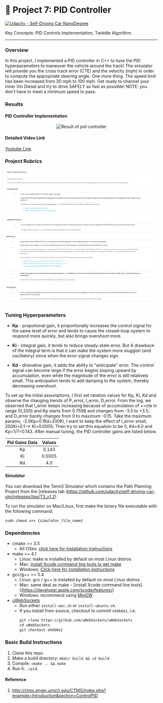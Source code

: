 # :checkered_flag: Project 7: PID Controller

[![Udacity - Self-Driving Car NanoDegree](https://s3.amazonaws.com/udacity-sdc/github/shield-carnd.svg)](http://www.udacity.com/drive)

Key Concepts: PID Controls Implementation, Twiddle Algorithm.

<hr>

### Overview

In this project, I implemented a PID controller in C++ to tune the PID hyperparameters to maneuver the vehicle around the track!
The simulator will provide you the cross track error (CTE) and the velocity (mph) in order to compute the appropriate steering angle.
One more thing. The speed limit has been increased from 30 mph to 100 mph. Get ready to channel your inner Vin Diesel and try to drive SAFELY as fast as possible! NOTE: you don't have to meet a minimum speed to pass.

### Results
#### PID Controller Implementation

<div align="center">
<img src="Results/Tuning%20Log%20Files/pid_controller.gif" width="600" alt="Result of pid controller" />
</div>

#### Detailed Video Link

<a href="https://www.youtube.com/watch?v=0SMD95ovSng" target="_blank"> Youtube Link</a>

### Project Rubrics

<div>
 
<img src="https://github.com/WangDaMME/Autonomous-Driving-Nanodegree/blob/master/P7-PID%20Contoller/Results/Tuning%20Log%20Files/Rubric1.PNG" />
<img src="https://github.com/WangDaMME/Autonomous-Driving-Nanodegree/blob/master/P7-PID%20Contoller/Results/Tuning%20Log%20Files/Rubric2.PNG" />

</div>

### Tuning Hyperparameters

* <b>Kp</b> - propotional gain, it proportionally increases the control signal for the same level of error and tends to cause the closed-loop system to respond more quickly, but also brings overshoot more.

* <b>Ki</b> - integral gain, it tends to reduce steady-state error. But A drawback of the integral term is that it can make the system more sluggish (and oscillatory) since when the error signal changes sign.

* <b>Kd</b> - direvative gain, it adds the ability to "anticipate" error. The control signal can become large if the error begins sloping upward by accumulation, even while the magnitude of the error is still relatively small. This anticipation tends to add damping to the system, thereby decreasing overshoot. 

To set up the initial assumptions, I first set random values for Kp, Ki, Kd and observe the changing trends of P_error, I_error, D_error. From the log, we observed that I_error keeps increasing because of accumulation of +=cte in range (0,200) and Kp starts from 0.7598 and changes from -3.5 to +3.5; and D_error barely changes from 0 to maximum -0.15. Take the maximum params, -3.5Kp+0.1Kd+200Ki, I want to keep the effect of I_error small, 200Ki=0.1--> Ki=0.0005; Then try to set this equation to be 0, Kd=4.0 and Kp=1/7=0.143. After manual tuning, the PID controller gains are listed below.


| Pid Gains Data         		|     Values	        					| 
|:---------------------:|:---------------------------------------------:| 
| Kp      		|  0.143   							| 
| Ki        |  0.0005 	       |
| Kd	     		|  4.0									  |



####   Simulator
You can download the Term3 Simulator which contains the Path Planning Project from the [releases tab (https://github.com/udacity/self-driving-car-sim/releases/tag/T3_v1.2).  

To run the simulator on Mac/Linux, first make the binary file executable with the following command:
```shell
sudo chmod u+x {simulator_file_name}
```

### Dependencies


* cmake >= 3.5
  * All OSes: [click here for installation instructions](https://cmake.org/install/)
* make >= 4.1
  * Linux: make is installed by default on most Linux distros
  * Mac: [install Xcode command line tools to get make](https://developer.apple.com/xcode/features/)
  * Windows: [Click here for installation instructions](http://gnuwin32.sourceforge.net/packages/make.htm)
* gcc/g++ >= 5.4
  * Linux: gcc / g++ is installed by default on most Linux distros
  * Mac: same deal as make - [install Xcode command line tools]((https://developer.apple.com/xcode/features/)
  * Windows: recommend using [MinGW](http://www.mingw.org/)
* [uWebSockets](https://github.com/uWebSockets/uWebSockets)
  * Run either `install-mac.sh` or `install-ubuntu.sh`.
  * If you install from source, checkout to commit `e94b6e1`, i.e.
    ```
    git clone https://github.com/uWebSockets/uWebSockets 
    cd uWebSockets
    git checkout e94b6e1
    ```

### Basic Build Instructions

1. Clone this repo.
2. Make a build directory: `mkdir build && cd build`
3. Compile: `cmake .. && make`
4. Run it: `./pid`. 

#### Reference
1. http://ctms.engin.umich.edu/CTMS/index.php?example=Introduction&section=ControlPID
